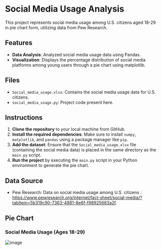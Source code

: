 # Social Media Usage Analysis

This project represents social media usage among U.S. citizens aged 18-29 in pie chart form, utilizing data from Pew Research.

## Features
- **Data Analysis**: Analyzed social media usage data using Pandas.
- **Visualization**: Displays the percentage distribution of social media platforms among young users through a pie chart using matplotlib.

## Files
- `Social_media_usage.xlsx`: Contains the social media usage data for U.S. citizens.
- `social_media_usage.py`: Project code present here.

## Instructions
1. **Clone the repository** to your local machine from GitHub.
2. **Install the required dependencies**: Make sure to install `numpy`, `matplotlib`, and `pandas` using a package manager like `pip`.
3. **Add the dataset**: Ensure that the `Social_media_usage.xlsx` file (containing the social media data) is placed in the same directory as the `main.py` script.
4. **Run the project** by executing the `main.py` script in your Python environment to generate the pie chart.

## Data Source
- Pew Research: Data on social media usage among U.S. citizens : https://www.pewresearch.org/internet/fact-sheet/social-media/?tabItem=5b319c90-7363-4881-8e6f-f98925683a2f.

## Pie Chart
### Social Media Usage (Ages 18-29)
![image](https://github.com/user-attachments/assets/d33c362d-b33e-4af6-9d05-729170c91265)

